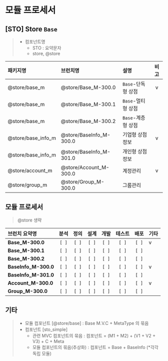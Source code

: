 # 모듈 프로세서 

## [STO] Store `Base`
> - 컴포넌트명 
>   - STO : 요약문자
>   - store, @store

| 패키지명             | 브런치명                  | 설명              | 비고 |
|:-------------------|:------------------------|:-----------------|:---:|
| @store/base_m      | @store/Base_M-300.0     | `Base`-단독형 상점 | v |
| @store/base_m      | @store/Base_M-300.1     | `Base`-멀티형 상점 |   |
| @store/base_m      | @store/Base_M-300.2     | `Base`-계층형 상점 |   |
| @store/base_info_m | @store/BaseInfo_M-300.0 | 기업형 상점 정보    | v |
| @store/base_info_m | @store/BaseInfo_M-301.0 | 개인형 상점 정보    |   |
| @store/account_m   | @store/Account_M-300.0  | 계정관리          | v |
| @store/group_m     | @store/Group_M-300.0    | 그룹관리          |   |

## 모듈 프로세서
> @store 생략
> 
| 브런치 요약명           | 분석 | 정의 | 설계 | 개발 | 테스트 | 배포 | 기타        |
|:---------------------|:---:|:---:|:---:|:---:|:----:|:---:|:----------|
| **Base_M-300.0**     |`[ ]`|`[ ]`|`[ ]`|`[ ]`|`[ ]` |`[ ]`| v         |
| **Base_M-300.1**     |`[ ]`|`[ ]`|`[ ]`|`[ ]`|`[ ]` |`[ ]`|           |
| **Base_M-300.2**     |`[ ]`|`[ ]`|`[ ]`|`[ ]`|`[ ]` |`[ ]`|           |
| **BaseInfo_M-300.0** |`[ ]`|`[ ]`|`[ ]`|`[ ]`|`[ ]` |`[ ]`| v         |
| **BaseInfo_M-301.0** |`[ ]`|`[ ]`|`[ ]`|`[ ]`|`[ ]` |`[ ]`|           |
| **Account_M-300.0**  |`[ ]`|`[ ]`|`[ ]`|`[ ]`|`[ ]` |`[ ]`| v         |
| **Group_M-300.0**    |`[ ]`|`[ ]`|`[ ]`|`[ ]`|`[ ]` |`[ ]`|           |

## 기타
> - 모듈 컴포넌트 [@store/base] : Base M.V.C + MetaType 의 묶음
> - 컴포넌트 [sto_simple]
>   - 관련 MVC 컴포넌트의 묶음 : 컴포넌트 = (M1 + M2) + (V1 + V2 + V3) + C + Meta
>   - 모듈 컴포넌트의 묶음(추상화) : 컴포넌트 = Base + BaseInfo (*각각 독립 모듈)